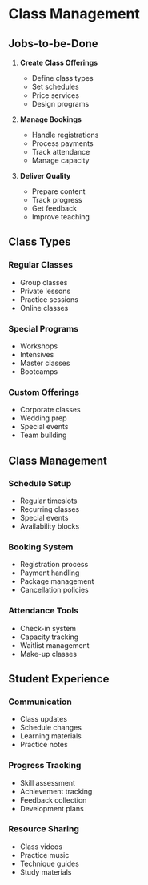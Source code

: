 # Class Management

## Jobs-to-be-Done

1. **Create Class Offerings**
   - Define class types
   - Set schedules
   - Price services
   - Design programs

2. **Manage Bookings**
   - Handle registrations
   - Process payments
   - Track attendance
   - Manage capacity

3. **Deliver Quality**
   - Prepare content
   - Track progress
   - Get feedback
   - Improve teaching

## Class Types

### Regular Classes
- Group classes
- Private lessons
- Practice sessions
- Online classes

### Special Programs
- Workshops
- Intensives
- Master classes
- Bootcamps

### Custom Offerings
- Corporate classes
- Wedding prep
- Special events
- Team building

## Class Management

### Schedule Setup
- Regular timeslots
- Recurring classes
- Special events
- Availability blocks

### Booking System
- Registration process
- Payment handling
- Package management
- Cancellation policies

### Attendance Tools
- Check-in system
- Capacity tracking
- Waitlist management
- Make-up classes

## Student Experience

### Communication
- Class updates
- Schedule changes
- Learning materials
- Practice notes

### Progress Tracking
- Skill assessment
- Achievement tracking
- Feedback collection
- Development plans

### Resource Sharing
- Class videos
- Practice music
- Technique guides
- Study materials 